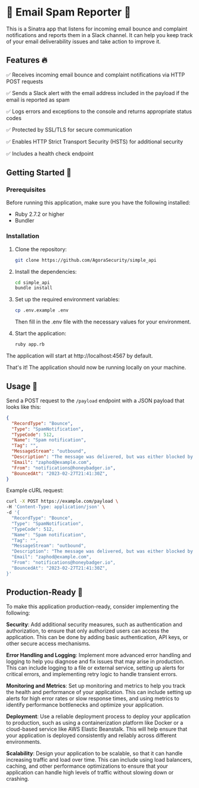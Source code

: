 # 📧 Email Spam Reporter 🚨

This is a Sinatra app that listens for incoming email bounce and complaint notifications and reports them in a Slack channel. It can help you keep track of your email deliverability issues and take action to improve it.

## Features 🔥

✅ Receives incoming email bounce and complaint notifications via HTTP POST requests

✅ Sends a Slack alert with the email address included in the payload if the email is reported as spam

✅ Logs errors and exceptions to the console and returns appropriate status codes

✅ Protected by SSL/TLS for secure communication

✅ Enables HTTP Strict Transport Security (HSTS) for additional security

✅ Includes a health check endpoint

## Getting Started 🏁

### Prerequisites

Before running this application, make sure you have the following installed:

- Ruby 2.7.2 or higher
- Bundler

### Installation

1. Clone the repository:

    ```bash
    git clone https://github.com/AgoraSecurity/simple_api
    ```

1. Install the dependencies:

    ```bash
    cd simple_api
    bundle install
    ```

1. Set up the required environment variables:

    ```bash
    cp .env.example .env
    ```

    Then fill in the .env file with the necessary values for your environment.

1. Start the application:

    ```bash
    ruby app.rb
    ```

The application will start at http://localhost:4567 by default.

That's it! The application should now be running locally on your machine.

## Usage 📖

Send a POST request to the `/payload` endpoint with a JSON payload that looks like this:

```json
{
  "RecordType": "Bounce",
  "Type": "SpamNotification",
  "TypeCode": 512,
  "Name": "Spam notification",
  "Tag": "",
  "MessageStream": "outbound",
  "Description": "The message was delivered, but was either blocked by the user, or classified as spam, bulk mail, or had rejected content.",
  "Email": "zaphod@example.com",
  "From": "notifications@honeybadger.io",
  "BouncedAt": "2023-02-27T21:41:30Z",
}
```

Example cURL request:

```bash
curl -X POST https://example.com/payload \
-H 'Content-Type: application/json' \
-d '{
  "RecordType": "Bounce",
  "Type": "SpamNotification",
  "TypeCode": 512,
  "Name": "Spam notification",
  "Tag": "",
  "MessageStream": "outbound",
  "Description": "The message was delivered, but was either blocked by the user, or classified as spam, bulk mail, or had rejected content.",
  "Email": "zaphod@example.com",
  "From": "notifications@honeybadger.io",
  "BouncedAt": "2023-02-27T21:41:30Z",
}'
```

## Production-Ready 🚀

To make this application production-ready, consider implementing the following:

**Security**: Add additional security measures, such as authentication and authorization, to ensure that only authorized users can access the application. This can be done by adding basic authentication, API keys, or other secure access mechanisms.

**Error Handling and Logging**: Implement more advanced error handling and logging to help you diagnose and fix issues that may arise in production. This can include logging to a file or external service, setting up alerts for critical errors, and implementing retry logic to handle transient errors.

**Monitoring and Metrics**: Set up monitoring and metrics to help you track the health and performance of your application. This can include setting up alerts for high error rates or slow response times, and using metrics to identify performance bottlenecks and optimize your application.

**Deployment**: Use a reliable deployment process to deploy your application to production, such as using a containerization platform like Docker or a cloud-based service like AWS Elastic Beanstalk. This will help ensure that your application is deployed consistently and reliably across different environments.

**Scalability**: Design your application to be scalable, so that it can handle increasing traffic and load over time. This can include using load balancers, caching, and other performance optimizations to ensure that your application can handle high levels of traffic without slowing down or crashing.

